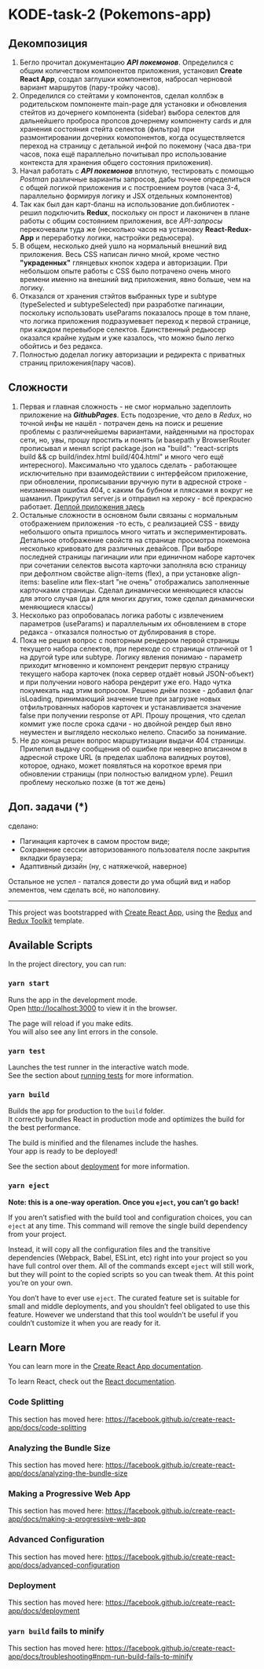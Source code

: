 # KODE-task-2 (Pokemons-app)

## Декомпозиция

1. Бегло прочитал документацию **_API покемонов_**. Определился с общим количеством компонентов приложения, установил **Create React App**, создал заглушки компонентов, набросал черновой вариант маршрутов (пару-тройку часов).
2. Определился со стейтами у компонентов, сделал коллбэк в родительском помпоненте main-page для установки и обновления стейтов из дочернего компонента (sidebar) выбора селектов для дальнейшего проброса пропсов дочернему компоненту cards и для хранения состояния стейта селектов (фильтра) при размонтировании дочерних комопонентов, когда осуществляется переход на страницу с детальной инфой по покемону (часа два-три часов, пока ещё параллельно почитывал про использование контекста для хранения общего состояния приложения).
3. Начал работать с **_API покемонов_** вплотную, тестировать с помощью _Postman_ различные варианты запросов, дабы точнее определиться с общей логикой приложения и с построением роутов (часа 3-4, параллельно формируя логику и JSX отдельныx компонентов)
4. Так как был дан карт-бланш на использование доп.библиотек - решил подключить **Redux**, поскольку он прост и лаконичен в плане работы с общим состоянием приложения, все _API-запросы_ перекочевали туда же (несколько часов на установку **React-Redux-App** и переработку логики, настройки редьюсера).
5. В общем, несколько дней ушло на нормальный внешний вид приложения. Весь CSS написан лично мной, кроме честно **"украденных"** глянцевых кнопок хэдера и авторизации. При небольшом опыте работы с CSS было потрачено очень много времени именно на внешний вид приложения, явно больше, чем на логику.
6. Отказался от хранения стэйтов выбранных type и subtype (typeSelected и subtypeSelected) при разработке пагинации, поскольку использовать useParams показалось проще в том плане, что логика приложения подразумевает переход к первой странице, при каждом перевыборе селектов. Единственный редьюсер оказался крайне худым и уже казалось, что можно было легко обойтись и без редакса.
7. Полностью доделал логику авторизации и редиректа с приватных страниц приложения(пару часов).

## Сложности

1. Первая и главная сложность - не смог нормально задеплоить приложение на **_GithubPages_**. Есть подозрение, что дело в _Redux_, но точной инфы не нашёл - потрачен день на поиск и решение проблемы с различнейшемы вариантами, найденными на просторах сети, но, увы, прошу простить и понять (и basepath у BrowserRouter прописывал и менял script package.json на "build": "react-scripts build && cp build/index.html build/404.html" и много чего ещё интересного). Максимально что удалось сделать - работающее исключительно при взаимодействиии с интерфейсом приложение, при обновлении, прописывании вручную пути в адресной строке - неизменная ошибка 404, с каким бы бубном и плясками я вокруг не шаманил. Прикрутил server.js и отправил на хероку - всё прекрасно работает. [Деплой приложения здесь](https://pokemons-app-1.herokuapp.com/)
2. Остальные сложности в основном были связаны с нормальным отображением приложения -то есть, с реализацией CSS - ввиду небольшого опыта пришлось много читать и экспериментировать. Детальное отображение свойств на странице просмотра покемона несколько кривовато для различных девайсов. При выборе последней страницы пагинации или при единичном наборе карточек при сочетании селектов высота карточки заполняла всю страницу при дефолтном свойстве align-items (flex), а при установке align-items: baseline или flex-start "не очень" отображались заполненные карточками страницы. Сделал динамически меняющиеся классы для этого случая (да и для многих других, тоже сделал динамически меняющиеся классы)
3. Несколько раз опробовалась логика работы с извлечением параметров (useParams) и параллельным их обновлением в сторе редакса - отказался полностью от дублирования в сторе.
4. Пока не решил вопрос с повторным рендером первой страницы текущего набора селектов, при переходе со страницы отличной от 1 на другой type или subtype. Логику явления понимаю - параметр приходит мгновенно и компонент рендерит первую страницу текущего набора карточек (пока сервер отдаёт новый JSON-объект) и при получении нового набора рендерит уже его. Надо чутка покумекать над этим вопросом.
   Решено днём позже - добавил флаг isLoading, принимающий значение true при загрузке новых отфильтрованных наборов карточек и устанавливается значение false при получении response от API. Прошу прощения, что сделал коммит уже после срока сдачи - но двойной рендер был явно неуместен и выглядело несколько нелепо. Спасибо за понимание.
5. Не до конца решен вопрос маршрутизации выдачи 404 страницы. Прилепил выдачу сообщения об ошибке при неверно вписанном в адресной строке URL (в пределах шаблона валидных роутов), которое, однако, может появляться на короткое время при обновлении страницы (при полностью валидном урле). Решил проблему несколько позже (в тот же день)

## Доп. задачи (\*)

сделано:

- Пагинация карточек в самом простом виде;
- Сохранение сессии авторизованного пользователя после закрытия вкладки браузера;
- Адаптивный дизайн (ну, с натяжечкой, наверное)

Остальное не успел - патался довести до ума общий вид и набор элементов, чем сделать всё, но наполовину.

---

This project was bootstrapped with [Create React App](https://github.com/facebook/create-react-app), using the [Redux](https://redux.js.org/) and [Redux Toolkit](https://redux-toolkit.js.org/) template.

## Available Scripts

In the project directory, you can run:

### `yarn start`

Runs the app in the development mode.<br />
Open [http://localhost:3000](http://localhost:3000) to view it in the browser.

The page will reload if you make edits.<br />
You will also see any lint errors in the console.

### `yarn test`

Launches the test runner in the interactive watch mode.<br />
See the section about [running tests](https://facebook.github.io/create-react-app/docs/running-tests) for more information.

### `yarn build`

Builds the app for production to the `build` folder.<br />
It correctly bundles React in production mode and optimizes the build for the best performance.

The build is minified and the filenames include the hashes.<br />
Your app is ready to be deployed!

See the section about [deployment](https://facebook.github.io/create-react-app/docs/deployment) for more information.

### `yarn eject`

**Note: this is a one-way operation. Once you `eject`, you can’t go back!**

If you aren’t satisfied with the build tool and configuration choices, you can `eject` at any time. This command will remove the single build dependency from your project.

Instead, it will copy all the configuration files and the transitive dependencies (Webpack, Babel, ESLint, etc) right into your project so you have full control over them. All of the commands except `eject` will still work, but they will point to the copied scripts so you can tweak them. At this point you’re on your own.

You don’t have to ever use `eject`. The curated feature set is suitable for small and middle deployments, and you shouldn’t feel obligated to use this feature. However we understand that this tool wouldn’t be useful if you couldn’t customize it when you are ready for it.

## Learn More

You can learn more in the [Create React App documentation](https://facebook.github.io/create-react-app/docs/getting-started).

To learn React, check out the [React documentation](https://reactjs.org/).

### Code Splitting

This section has moved here: https://facebook.github.io/create-react-app/docs/code-splitting

### Analyzing the Bundle Size

This section has moved here: https://facebook.github.io/create-react-app/docs/analyzing-the-bundle-size

### Making a Progressive Web App

This section has moved here: https://facebook.github.io/create-react-app/docs/making-a-progressive-web-app

### Advanced Configuration

This section has moved here: https://facebook.github.io/create-react-app/docs/advanced-configuration

### Deployment

This section has moved here: https://facebook.github.io/create-react-app/docs/deployment

### `yarn build` fails to minify

This section has moved here: https://facebook.github.io/create-react-app/docs/troubleshooting#npm-run-build-fails-to-minify

